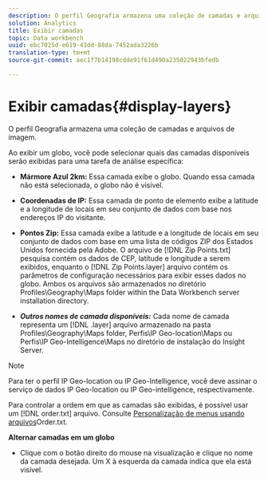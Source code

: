 ```yaml
---
description: O perfil Geografia armazena uma coleção de camadas e arquivos de imagem.
solution: Analytics
title: Exibir camadas
topic: Data workbench
uuid: ebc7025d-e619-43dd-88da-7452ada3226b
translation-type: tm+mt
source-git-commit: aec1f7b14198cdde91f61d490a235022943bfedb

---
```



# Exibir camadas{#display-layers}

O perfil Geografia armazena uma coleção de camadas e arquivos de imagem.

Ao exibir um globo, você pode selecionar quais das camadas disponíveis serão exibidas para uma tarefa de análise específica:

* **Mármore Azul 2km:** Essa camada exibe o globo. Quando essa camada não está selecionada, o globo não é visível.
* **Coordenadas de IP:** Essa camada de ponto de elemento exibe a latitude e a longitude de locais em seu conjunto de dados com base nos endereços IP do visitante.
* **Pontos Zip:** Essa camada exibe a latitude e a longitude de locais em seu conjunto de dados com base em uma lista de códigos ZIP dos Estados Unidos fornecida pela Adobe. O arquivo de [!DNL Zip Points.txt] pesquisa contém os dados de CEP, latitude e longitude a serem exibidos, enquanto o [!DNL Zip Points.layer] arquivo contém os parâmetros de configuração necessários para exibir esses dados no globo. Ambos os arquivos são armazenados no diretório Profiles\Geography\Maps folder within the Data Workbench server installation directory.

* ***Outros nomes de camada disponíveis:*** Cada nome de camada representa um [!DNL .layer] arquivo armazenado na pasta Profiles\Geography\Maps folder, Perfis\IP Geo-location\Maps ou Perfis\IP Geo-Intelligence\Maps no diretório de instalação do Insight Server.

>[!NOTE]
>
>Para ter o perfil IP Geo-location ou IP Geo-Intelligence, você deve assinar o serviço de dados IP Geo-location ou IP Geo-intelligence, respectivamente.

Para controlar a ordem em que as camadas são exibidas, é possível usar um [!DNL order.txt] arquivo. Consulte [Personalização de menus usando arquivos](../../../../home/c-get-started/c-intf-anlys-ftrs/c-ctm-menus/t-cstm-menus-ordr-files.md#task-a391800a8dd444deb3e1516d5189f999)Order.txt.

**Alternar camadas em um globo**

* Clique com o botão direito do mouse na visualização e clique no nome da camada desejada. Um X à esquerda da camada indica que ela está visível.

